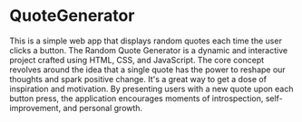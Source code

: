 # QuoteGenerator
This is a simple web app that displays random quotes each time the user clicks a button.
The Random Quote Generator is a dynamic and interactive project crafted using HTML, CSS, and JavaScript. 
The core concept revolves around the idea that a single quote has the power to reshape our thoughts and spark positive change. 
It's a great way to get a dose of inspiration and motivation.
By presenting users with a new quote upon each button press, the application encourages moments of introspection, self-improvement, and personal growth.

